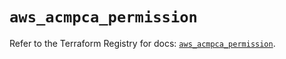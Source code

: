# `aws_acmpca_permission`

Refer to the Terraform Registry for docs: [`aws_acmpca_permission`](https://registry.terraform.io/providers/hashicorp/aws/6.14.0/docs/resources/acmpca_permission).
